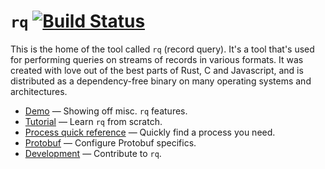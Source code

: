 # `rq` [![Build Status](https://travis-ci.org/dflemstr/rq.svg?branch=master)](https://travis-ci.org/dflemstr/rq)

This is the home of the tool called `rq` (record query).  It's a tool
that's used for performing queries on streams of records in various
formats.  It was created with love out of the best parts of Rust, C
and Javascript, and is distributed as a dependency-free binary on many
operating systems and architectures.

  - [Demo](doc/demo.md) — Showing off misc. `rq` features.
  - [Tutorial](doc/tutorial.md) — Learn `rq` from scratch.
  - [Process quick reference](https://dflemstr.github.io/rq/js/global.html)
    — Quickly find a process you need.
  - [Protobuf](doc/protobuf.md) — Configure Protobuf specifics.
  - [Development](doc/development.md) — Contribute to `rq`.

